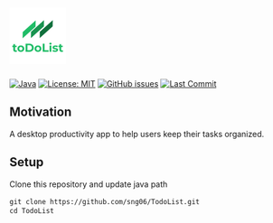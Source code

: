 # <img src="data/todolist_logo.png" alt="todolist_logo" width=100 height=100>

[![Java](https://img.shields.io/github/languages/top/sng06/TodoList)](https://java.com/en/) [![License: MIT](https://img.shields.io/badge/License-MIT-blue.svg)](https://opensource.org/licenses/MIT) [![GitHub issues](https://img.shields.io/github/issues/Naereen/StrapDown.js.svg)](https://github.com/sng06/TodoList/issues/) [![Last Commit](https://img.shields.io/github/last-commit/sng06/TodoList)](https://github.com/sng06/TodoList/commits/master)

## Motivation

A desktop productivity app to help users keep their tasks organized.

## Setup

Clone this repository and update java path

```
git clone https://github.com/sng06/TodoList.git
cd TodoList
```
